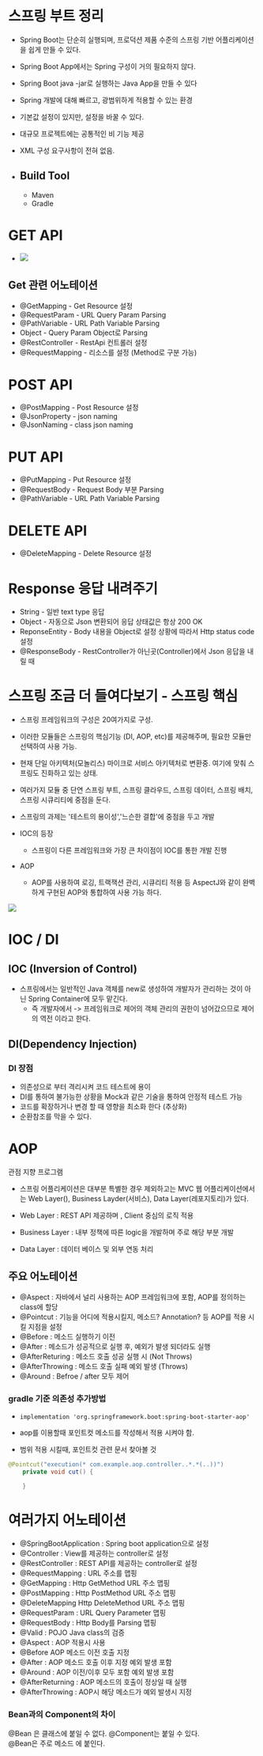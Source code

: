 # 스프링 부트 정리

* Spring Boot는 단순히 실행되며, 프로덕션 제품 수준의 스프링 기반 어플리케이션을 쉽게 만들 수 있다.
* Spring Boot App에서는 Spring 구성이 거의 필요하지 않다.
* Spring Boot java -jar로 실행하는 Java App을 만들 수 있다

* Spring 개발에 대해 빠르고, 광범위하게 적용할 수 있는 환경 
* 기본값 설정이 있지만, 설정을 바꿀 수 있다.
* 대규모 프로젝트에는 공통적인 비 기능 제공
* XML 구성 요구사항이 전혀 없음.


* ## Build Tool
  * Maven
  * Gradle


# GET API

* ![](img/2021-06-17-17-08-02.png)


## Get 관련 어노테이션

* @GetMapping - Get Resource 설정
* @RequestParam - URL Query Param Parsing
* @PathVariable - URL Path Variable Parsing
* Object - Query Param Object로 Parsing
* @RestController - RestApi 컨트롤러 설정
* @RequestMapping - 리소스를 설정 (Method로 구분 가능)


# POST API

* @PostMapping - Post Resource 설정
* @JsonProperty - json naming
* @JsonNaming - class json naming


# PUT API

* @PutMapping - Put Resource 설정
* @RequestBody - Request Body 부분 Parsing
* @PathVariable - URL Path Variable Parsing 

# DELETE API

* @DeleteMapping - Delete Resource 설정


# Response 응답 내려주기

* String - 일반 text type 응답
* Object - 자동으로 Json 변환되어 응답 상태값은 항상 200 OK
* ReponseEntity - Body 내용을 Object로 설정 상황에 따라서 Http status code 설정
* @ResponseBody - RestController가 아닌곳(Controller)에서 Json 응답을 내릴 때


# 스프링 조금 더 들여다보기 - 스프링 핵심

* 스프링 프레임워크의 구성은 20여가지로 구성.  
* 이러한 모듈들은 스프링의 핵심기능 (DI, AOP, etc)를 제공해주며, 필요한 모듈만 선택하여 사용 가능.  
  
* 현재 단일 아키텍처(모놀리스) 마이크로 서비스 아키텍처로 변환중. 여기에 맞춰 스프링도 진화하고 있는 상태.  
  
* 여러가지 모듈 중 단연 스프링 부트, 스프링 클라우드, 스프링 데이터, 스프링 배치, 스프링 시큐리티에 중점을 둔다.  

* 스프링의 과제는 '테스트의 용이성','느슨한 결합'에 중점을 두고 개발
* IOC의 등장
  * 스프링이 다른 프레임워크와 가장 큰 차이점이 IOC를 통한 개발 진행

* AOP
  * AOP를 사용하여 로깅, 트랙잭션 관리, 시큐리티 적용 등 AspectJ와 같이 완벽하게 구현된 AOP와 통합하여 사용 가능 하다. 

![](img/2021-06-18-21-24-22.png)


# IOC / DI

## IOC (Inversion of Control)

* 스프링에서는 일반적인 Java 객체를 new로 생성하여 개발자가 관리하는 것이 아닌 Spring Container에 모두 맡긴다.
  * 즉 개발자에서 -> 프레임워크로 제어의 객체 관리의 권한이 넘어갔으므로 제어의 역전 이라고 한다.


## DI(Dependency Injection)

###  DI 장점
* 의존성으로 부터 격리시켜 코드 테스트에 용이
* DI를 통하여 불가능한 상황을 Mock과 같은 기술을 통하여 안정적 테스트 가능
* 코드를 확장하거나 변경 할 때 영향을 최소화 한다 (추상화)
* 순환참조를 막을 수 있다. 


# AOP

관점 지향 프로그램

* 스프링 어플리케이션은 대부분 특별한 경우 제외하고는 MVC 웹 어플리케이션에서는 Web Layer(), Business Layder(서비스), Data Layer(레포지토리)가 있다.


* Web Layer : REST API 제공하며 , Client 중심의 로직 적용 
* Business Layer : 내부 정책에 따른 logic을 개발하며 주로 해당 부분 개발
* Data Layer : 데이터 베이스 및 외부 연동 처리 


## 주요 어노테이션

* @Aspect : 자바에서 널리 사용하는 AOP 프레임워크에 포함, AOP를 정의하는 class에 할당
* @Pointcut : 기능을 어디에 적용시킬지, 메소드? Annotation? 등 AOP를 적용 시킬 지점을 설정
* @Before : 메소드 실행하기 이전
* @After : 메소드가 성공적으로 실행 후, 예외가 발생 되더라도 실행
* @AfterReturing : 메소드 호출 성공 실행 시 (Not Throws)
* @AfterThrowing : 메소드 호출 실패 예외 발생 (Throws)
* @Around : Befroe / after 모두 제어 



### gradle 기준 의존성 추가방법
* `implementation 'org.springframework.boot:spring-boot-starter-aop'`

* aop를 이용할때 포인트컷 메소드를 작성해서 적용 시켜야 함.
* 범위 적용 시킬때, 포인트컷 관련 문서 찾아볼 것

```java
@Pointcut("execution(* com.example.aop.controller..*.*(..))")
    private void cut() {

    }
```

# 여러가지 어노테이션

* @SpringBootApplication : Spring boot application으로 설정
* @Controller : View를 제공하는 controller로 설정
* @RestController : REST API를 제공하는 controller로 설정
* @RequestMapping : URL 주소를 맵핑
* @GetMapping : Http GetMethod URL 주소 맵핑
* @PostMapping : Http PostMethod URL 주소 맵핑
* @DeleteMapping Http DeleteMethod URL 주소 맵핑
* @RequestParam : URL Query Parameter 맵핑
* @RequestBody : Http Body를 Parsing 맵핑
* @Valid : POJO Java class의 검증
* @Aspect : AOP 적용시 사용
* @Before AOP 메소드 이전 호출 지정
* @After : AOP 메소드 호출 이후 지정 예외 발생 포함
* @Around : AOP 이전/이후 모두 포함 예외 발생 포함
* @AfterReturning : AOP 메소드의 호출이 정상일 때 실행
* @AfterThrowing : AOP시 해당 메소드가 예외 발생시 지정 


### Bean과의 Component의 차이
@Bean 은 클래스에 붙일 수 없다. @Component는 붙일 수 있다.  
@Bean은 주로 메소드 에 붙인다. 

